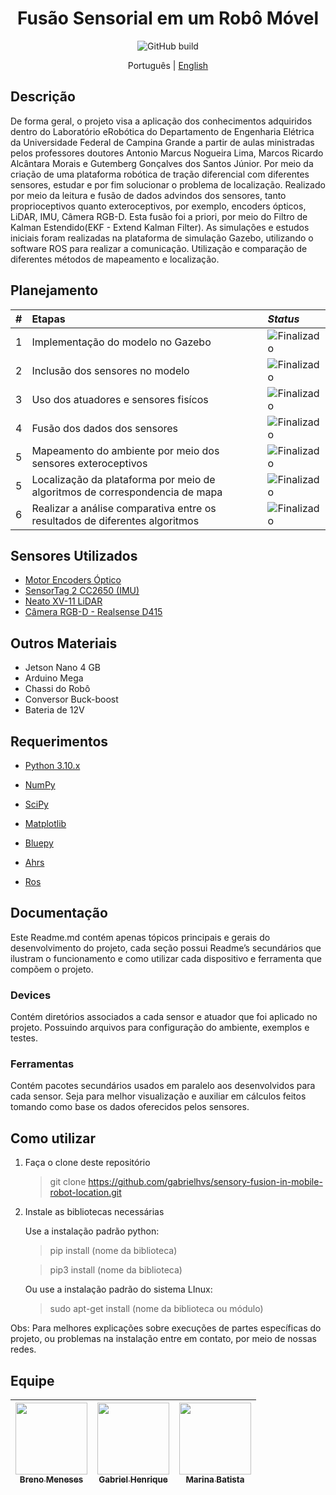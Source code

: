 <h1 align="center"><a>Fusão Sensorial em um Robô Móvel<a></h1>

<p align="center">
   <img alt="GitHub build" src="http://img.shields.io/static/v1?label=STATUS&message=EM%20DESENVOLVIMENTO&color=GREEN&style=for-the-badge"></a>
</p>

<p align="center">
  <span>Português</span> |
  <a href="README_EN.md">English</a>
</p>

## Descrição
De forma geral, o projeto visa a aplicação dos conhecimentos adquiridos dentro do Laboratório eRobótica do Departamento de Engenharia Elétrica da Universidade Federal de Campina Grande a partir de aulas ministradas pelos professores doutores Antonio Marcus Nogueira Lima, Marcos Ricardo Alcântara Morais e Gutemberg Gonçalves dos Santos Júnior. Por meio da criação de uma plataforma robótica de tração diferencial com diferentes sensores, estudar e por fim solucionar o problema de localização. Realizado por meio da leitura e fusão de dados advindos dos sensores, tanto proprioceptivos quanto exteroceptivos, por exemplo, encoders ópticos, LiDAR, IMU, Câmera RGB-D. Esta fusão foi a priori, por meio do Filtro de Kalman Estendido(EKF - Extend Kalman Filter). As simulações e estudos iniciais foram realizadas na plataforma de simulação Gazebo, utilizando o software ROS para realizar a comunicação. Utilização e comparação de diferentes métodos de mapeamento e localização.

## Planejamento

| #        | Etapas         | _Status_ |
|:--|:----------------------------|:------------------|
| 1 | Implementação do modelo no Gazebo     | <img alt="Finalizado" src="https://img.shields.io/badge/-Finalizado-brightgreen">| 
| 2 | Inclusão dos sensores no modelo       | <img alt="Finalizado" src="https://img.shields.io/badge/-Finalizado-brightgreen"> |  
| 3 | Uso dos atuadores e  sensores fisícos     | <img alt="Finalizado" src="https://img.shields.io/badge/-Finalizado-brightgreen"> |  
| 4 | Fusão dos dados dos sensores          | <img alt="Finalizado" src="https://img.shields.io/badge/-Em%20andamento-orange"> | 
| 5 | Mapeamento do ambiente por meio dos sensores exteroceptivos | <img alt="Finalizado" src="https://img.shields.io/badge/-Em%20andamento-orange"> | 
| 5 | Localização da plataforma por meio de algoritmos de correspondencia de mapa  | <img alt="Finalizado" src="https://img.shields.io/badge/-Em%20andamento-orange"> | 
| 6 | Realizar a análise comparativa entre os resultados de diferentes algoritmos         | <img alt="Finalizado" src="https://img.shields.io/badge/-Não%20iniciado-red"> | 
              

## Sensores Utilizados
- [Motor Encoders Óptico](https://github.com/gabrielhvs/sensory-fusion-in-mobile-robot-location/tree/master/Devices/Engines)
- [SensorTag 2 CC2650 (IMU)](https://github.com/gabrielhvs/sensory-fusion-in-mobile-robot-location/tree/master/Devices/IMU-SensorTag_pkg)
- [Neato XV-11 LiDAR](https://github.com/gabrielhvs/sensory-fusion-in-mobile-robot-location/tree/master/Devices/Lidar/xv_11_laser_driver)
- [Câmera RGB-D - Realsense D415](https://github.com/gabrielhvs/sensory-fusion-in-mobile-robot-location/tree/master/Devices/RealSense)

## Outros Materiais
- Jetson Nano 4 GB
- Arduino Mega
- Chassi do Robô
- Conversor Buck-boost 
- Bateria de 12V

## Requerimentos

- [Python 3.10.x](https://www.python.org/)
 
- [NumPy](https://numpy.org/)
 
- [SciPy](https://scipy.org/)
 
- [Matplotlib](https://matplotlib.org/)
 
- [Bluepy](https://pypi.org/project/bluepy/)

- [Ahrs](https://pypi.org/project/AHRS/) 

- [Ros](http://wiki.ros.org/noetic)

## Documentação

Este Readme.md contém apenas tópicos principais e gerais do desenvolvimento do projeto, cada seção possui Readme’s secundários que ilustram o funcionamento e como utilizar cada dispositivo e ferramenta que compõem o projeto.

### Devices

Contém diretórios associados a cada sensor e atuador que foi aplicado no projeto. Possuindo arquivos para configuração do ambiente, exemplos e testes. 

### Ferramentas

Contém pacotes secundários usados em paralelo aos desenvolvidos para cada sensor. Seja para melhor visualização e auxiliar em cálculos feitos tomando como base os dados oferecidos pelos sensores.

## Como utilizar

1. Faça o clone deste repositório

   > git clone https://github.com/gabrielhvs/sensory-fusion-in-mobile-robot-location.git


2. Instale as bibliotecas necessárias

   Use a instalação padrão python:

   > pip install (nome da biblioteca)

   > pip3 install (nome da biblioteca)
 
   Ou use a instalação padrão do sistema LInux:

   > sudo apt-get install (nome da biblioteca ou módulo)

Obs: Para melhores explicações sobre execuções de partes específicas do projeto, ou problemas na instalação entre em contato, por meio de nossas redes. 

## Equipe

| [<img src="https://avatars.githubusercontent.com/u/50165797?v=4" width=115><br><sub>Breno Meneses</sub>](https://github.com/brenopmeneses) |  [<img src="https://avatars.githubusercontent.com/u/80260754?v=4" width=115><br><sub>Gabriel Henrique</sub>](https://github.com/gabrielhvs) |  [<img src="https://avatars.githubusercontent.com/u/60625985?v=4" width=115><br><sub>Marina Batista</sub>](https://github.com/maarinaabatista) |
| :---: | :---: | :---: |
